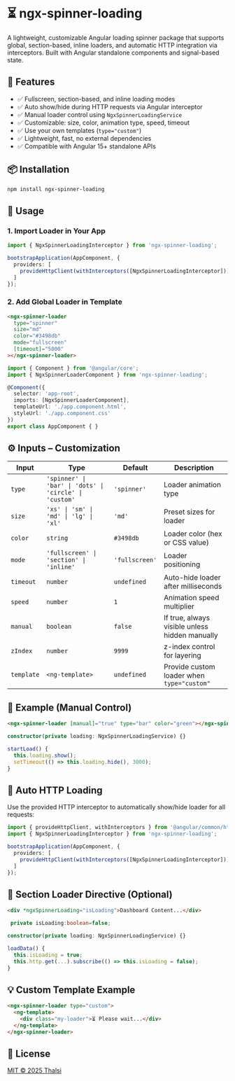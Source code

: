 # ⏳ ngx-spinner-loading

A lightweight, customizable Angular loading spinner package that supports global, section-based, inline loaders, and automatic HTTP integration via interceptors. Built with Angular standalone components and signal-based state.

## 🚀 Features

- ✅ Fullscreen, section-based, and inline loading modes
- ✅ Auto show/hide during HTTP requests via Angular interceptor
- ✅ Manual loader control using `NgxSpinnerLoadingService`
- ✅ Customizable: size, color, animation type, speed, timeout
- ✅ Use your own templates (`type="custom"`)
- ✅ Lightweight, fast, no external dependencies
- ✅ Compatible with Angular 15+ standalone APIs

## 📦 Installation

```bash
npm install ngx-spinner-loading
```

## 🧩 Usage

### 1. Import Loader in Your App

```ts
import { NgxSpinnerLoadingInterceptor } from 'ngx-spinner-loading';

bootstrapApplication(AppComponent, {
  providers: [
    provideHttpClient(withInterceptors([NgxSpinnerLoadingInterceptor]))
  ]
});
```

### 2. Add Global Loader in Template

```html
<ngx-spinner-loader
  type="spinner"
  size="md"
  color="#3498db"
  mode="fullscreen"
  [timeout]="5000"
></ngx-spinner-loader>
```

```ts
import { Component } from '@angular/core';
import { NgxSpinnerLoaderComponent } from 'ngx-spinner-loading';

@Component({
  selector: 'app-root',
  imports: [NgxSpinnerLoaderComponent],
  templateUrl: './app.component.html',
  styleUrl: './app.component.css'
})
export class AppComponent { }
```

## ⚙️ Inputs – Customization

| Input      | Type                                                   | Default        | Description                                          |
|------------|--------------------------------------------------------|----------------|------------------------------------------------------|
| `type`     | `'spinner' \| 'bar' \| 'dots' \| 'circle' \| 'custom'` | `'spinner'`    | Loader animation type                                |
| `size`     | `'xs' \| 'sm' \| 'md' \| 'lg' \| 'xl'`                  | `'md'`         | Preset sizes for loader                              |
| `color`    | `string`                                               | `#3498db`      | Loader color (hex or CSS value)                     |
| `mode`     | `'fullscreen' \| 'section' \| 'inline'`                | `'fullscreen'` | Loader positioning                                   |
| `timeout`  | `number`                                               | `undefined`    | Auto-hide loader after milliseconds                  |
| `speed`    | `number`                                               | `1`            | Animation speed multiplier                           |
| `manual`   | `boolean`                                              | `false`        | If true, always visible unless hidden manually       |
| `zIndex`   | `number`                                               | `9999`         | z-index control for layering                         |
| `template` | `<ng-template>`                                        | `undefined`    | Provide custom loader when `type="custom"`           |

## 🧪 Example (Manual Control)

```html
<ngx-spinner-loader [manual]="true" type="bar" color="green"></ngx-spinner-loader>
```

```ts
constructor(private loading: NgxSpinnerLoadingService) {}

startLoad() {
  this.loading.show();
  setTimeout(() => this.loading.hide(), 3000);
}
```

## 🔁 Auto HTTP Loading

Use the provided HTTP interceptor to automatically show/hide loader for all requests:

```ts
import { provideHttpClient, withInterceptors } from '@angular/common/http';
import { NgxSpinnerLoadingInterceptor } from 'ngx-spinner-loading';

bootstrapApplication(AppComponent, {
  providers: [
    provideHttpClient(withInterceptors([NgxSpinnerLoadingInterceptor]))
  ]
});
```

## 🧩 Section Loader Directive (Optional)

```html
<div *ngxSpinnerLoading="isLoading">Dashboard Content...</div>
```

```ts
 private isLoading:boolean=false;

constructor(private loading: NgxSpinnerLoadingService) {}

loadData() {
  this.isLoading = true;
  this.http.get(...).subscribe(() => this.isLoading = false);
}
```
## 💡 Custom Template Example

```html
<ngx-spinner-loader type="custom">
  <ng-template>
    <div class="my-loader">⏳ Please wait...</div>
  </ng-template>
</ngx-spinner-loader>
```

## 📄 License

[MIT © 2025 Thalsi](https://github.com/thalsi/ngx-spinner-loading/blob/master/LICENSE)